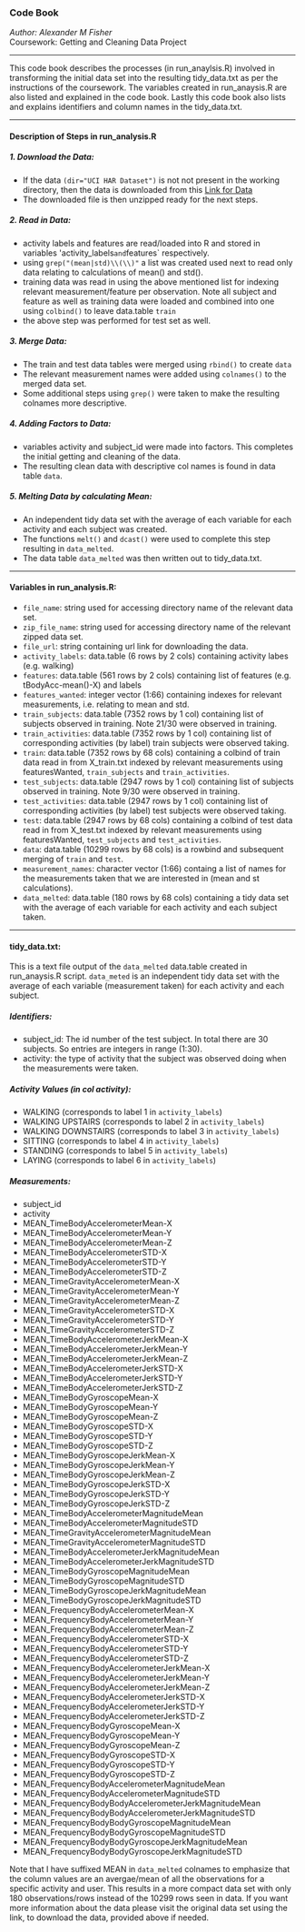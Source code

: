 ### Code Book

*Author: Alexander M Fisher*  
Coursework: Getting and Cleaning Data Project

*********

This code book describes the processes (in run_anaylsis.R) involved in transforming the initial data set into the resulting tidy_data.txt as per the instructions of the coursework. The variables created in run_anaysis.R are also listed and explained in the code book. Lastly this code book also lists and explains identifiers and column names in the tidy_data.txt. 

*********

#### Description of Steps in run_analysis.R  
##### 1. Download the Data:
- If the data `(dir="UCI HAR Dataset")` is not not present in the working directory, then the data is downloaded from this [Link for Data](https://d396qusza40orc.cloudfront.net/getdata%2Fprojectfiles%2FUCI%20HAR%20Dataset.zip) 
- The downloaded file is then unzipped ready for the next steps.

##### 2. Read in Data:

- activity labels and features are read/loaded into R and stored in variables 'activity_labels` and `features` respectively.
- using `grep("(mean|std)\\(\\)"` a list was created used next to read only data relating to calculations of mean() and std().
- training data was read in using the above mentioned list for indexing relevant measurement/feature per observation. Note all subject and feature as well as training data were loaded and combined into one using `colbind()` to leave data.table `train`
- the above step was performed for test set as well.

##### 3. Merge Data:

- The train and test data tables were merged using `rbind()` to create `data`
- The relevant measurement names were added using `colnames()` to the merged data set.
- Some additional steps using `grep()` were taken to make the resulting colnames more descriptive.

##### 4. Adding Factors to Data:

- variables activity and subject_id were made into factors. This completes the initial getting and cleaning of the data.
- The resulting clean data with descriptive col names is found in data table `data`.

##### 5. Melting Data by calculating Mean:

- An independent tidy data set with the average of each variable for each activity and each subject was created.
- The functions `melt()` and `dcast()` were used to complete this step resulting in `data_melted`.
- The data table `data_melted` was then written out to tidy_data.txt.

*********

#### Variables in run_analysis.R:

- `file_name`: string used for accessing directory name of the relevant data set.
- `zip_file_name`: string used for accessing directory name of the relevant zipped data set.
- `file_url`: string containing url link for downloading the data.
- `activity_labels`: data.table (6 rows by 2 cols) containing activity labes (e.g. walking)
- `features`: data.table (561 rows by 2 cols) containing list of features (e.g. tBodyAcc-mean()-X) and labels
- `features_wanted`: integer vector (1:66) containing indexes for relevant measurements, i.e. relating to mean and std.
- `train_subjects`: data.table (7352 rows by 1 col) containing list of subjects observed in training. Note 21/30 were observed in training.
- `train_activities`: data.table (7352 rows by 1 col) containing list of corresponding activities (by label)  train subjects were observed taking.
- `train`: data.table (7352 rows by 68 cols) containing a colbind of train data read in from X_train.txt indexed by relevant measurements using featuresWanted, `train_subjects` and `train_activities`.
- `test_subjects`: data.table (2947 rows by 1 col) containing list of subjects observed in training. Note 9/30 were observed in training.
- `test_activities`: data.table (2947 rows by 1 col) containing list of corresponding activities (by label) test subjects were observed taking.
- `test`: data.table (2947 rows by 68 cols) containing a colbind of test data read in from X_test.txt indexed by relevant measurements using featuresWanted, `test_subjects` and `test_activities`.
- `data`: data.table (10299 rows by 68 cols) is a rowbind and subsequent merging of `train` and `test`.
- `measurement_names`: character vector (1:66) containg a list of names for the measurements taken that we are interested in (mean and st calculations).
- `data_melted`: data.table (180 rows by 68 cols) containing a tidy data set with the average of each variable for each activity and each subject taken.

*********

#### tidy_data.txt:

This is a text file output of the `data_melted` data.table created in run_anaysis.R script. `data_meted` is an independent tidy data set with the average of each variable (measurement taken) for each activity and each subject.

##### Identifiers:

- subject_id: The id number of the test subject. In total there are 30 subjects. So entries are integers in range (1:30).
- activity: the type of activity that the subject was observed doing when the measurements were taken. 

##### Activity Values (in col activity):

- WALKING               (corresponds to label 1 in `activity_labels`)
- WALKING UPSTAIRS      (corresponds to label 2 in `activity_labels`)
- WALKING DOWNSTAIRS    (corresponds to label 3 in `activity_labels`)
- SITTING               (corresponds to label 4 in `activity_labels`)
- STANDING              (corresponds to label 5 in `activity_labels`)
- LAYING                (corresponds to label 6 in `activity_labels`)


##### Measurements:

- subject_id
- activity
- MEAN_TimeBodyAccelerometerMean-X
- MEAN_TimeBodyAccelerometerMean-Y
- MEAN_TimeBodyAccelerometerMean-Z
- MEAN_TimeBodyAccelerometerSTD-X
- MEAN_TimeBodyAccelerometerSTD-Y
- MEAN_TimeBodyAccelerometerSTD-Z
- MEAN_TimeGravityAccelerometerMean-X
- MEAN_TimeGravityAccelerometerMean-Y
- MEAN_TimeGravityAccelerometerMean-Z
- MEAN_TimeGravityAccelerometerSTD-X
- MEAN_TimeGravityAccelerometerSTD-Y
- MEAN_TimeGravityAccelerometerSTD-Z
- MEAN_TimeBodyAccelerometerJerkMean-X
- MEAN_TimeBodyAccelerometerJerkMean-Y
- MEAN_TimeBodyAccelerometerJerkMean-Z
- MEAN_TimeBodyAccelerometerJerkSTD-X
- MEAN_TimeBodyAccelerometerJerkSTD-Y
- MEAN_TimeBodyAccelerometerJerkSTD-Z
- MEAN_TimeBodyGyroscopeMean-X
- MEAN_TimeBodyGyroscopeMean-Y
- MEAN_TimeBodyGyroscopeMean-Z
- MEAN_TimeBodyGyroscopeSTD-X
- MEAN_TimeBodyGyroscopeSTD-Y
- MEAN_TimeBodyGyroscopeSTD-Z
- MEAN_TimeBodyGyroscopeJerkMean-X
- MEAN_TimeBodyGyroscopeJerkMean-Y
- MEAN_TimeBodyGyroscopeJerkMean-Z
- MEAN_TimeBodyGyroscopeJerkSTD-X
- MEAN_TimeBodyGyroscopeJerkSTD-Y
- MEAN_TimeBodyGyroscopeJerkSTD-Z
- MEAN_TimeBodyAccelerometerMagnitudeMean
- MEAN_TimeBodyAccelerometerMagnitudeSTD
- MEAN_TimeGravityAccelerometerMagnitudeMean
- MEAN_TimeGravityAccelerometerMagnitudeSTD
- MEAN_TimeBodyAccelerometerJerkMagnitudeMean
- MEAN_TimeBodyAccelerometerJerkMagnitudeSTD
- MEAN_TimeBodyGyroscopeMagnitudeMean
- MEAN_TimeBodyGyroscopeMagnitudeSTD
- MEAN_TimeBodyGyroscopeJerkMagnitudeMean
- MEAN_TimeBodyGyroscopeJerkMagnitudeSTD
- MEAN_FrequencyBodyAccelerometerMean-X
- MEAN_FrequencyBodyAccelerometerMean-Y
- MEAN_FrequencyBodyAccelerometerMean-Z
- MEAN_FrequencyBodyAccelerometerSTD-X
- MEAN_FrequencyBodyAccelerometerSTD-Y
- MEAN_FrequencyBodyAccelerometerSTD-Z
- MEAN_FrequencyBodyAccelerometerJerkMean-X
- MEAN_FrequencyBodyAccelerometerJerkMean-Y
- MEAN_FrequencyBodyAccelerometerJerkMean-Z
- MEAN_FrequencyBodyAccelerometerJerkSTD-X
- MEAN_FrequencyBodyAccelerometerJerkSTD-Y
- MEAN_FrequencyBodyAccelerometerJerkSTD-Z
- MEAN_FrequencyBodyGyroscopeMean-X
- MEAN_FrequencyBodyGyroscopeMean-Y
- MEAN_FrequencyBodyGyroscopeMean-Z
- MEAN_FrequencyBodyGyroscopeSTD-X
- MEAN_FrequencyBodyGyroscopeSTD-Y
- MEAN_FrequencyBodyGyroscopeSTD-Z
- MEAN_FrequencyBodyAccelerometerMagnitudeMean
- MEAN_FrequencyBodyAccelerometerMagnitudeSTD
- MEAN_FrequencyBodyBodyAccelerometerJerkMagnitudeMean
- MEAN_FrequencyBodyBodyAccelerometerJerkMagnitudeSTD
- MEAN_FrequencyBodyBodyGyroscopeMagnitudeMean
- MEAN_FrequencyBodyBodyGyroscopeMagnitudeSTD
- MEAN_FrequencyBodyBodyGyroscopeJerkMagnitudeMean
- MEAN_FrequencyBodyBodyGyroscopeJerkMagnitudeSTD


Note that I have suffixed MEAN in `data_melted` colnames to emphasize that the column values are an avergae/mean of all the 
observations for a specific activity and user. This results in a more compact data set with only 180 observations/rows instead of the 10299 rows seen in data. If you want more information about the data please visit the original data set using the link, to download the data, provided above if needed.


























